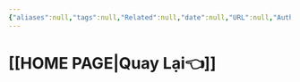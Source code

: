 ```yaml
---
{"aliases":null,"tags":null,"Related":null,"date":null,"URL":null,"Author":null,"dg-publish":true,"image":null,"permalink":"/0-attachments/template/template-01/","dgPassFrontmatter":true,"noteIcon":"2","created":"2024-01-19T05:27:59.906+07:00","updated":"2024-01-31T17:37:18.000+07:00"}
---
```


 
# [[HOME PAGE\|Quay Lại👈]]
